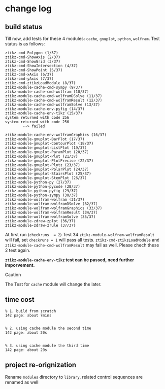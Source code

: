 # change log
## build status
Till now, add tests for these 4 modules: `cache`, `gnuplot`, `python`, `wolfram`. Test status is as follows: 
```shell
ztikz-cmd-Polygon (1/37)
ztikz-cmd-ShowAxis (2/37)
ztikz-cmd-ShowGrid (3/37)
ztikz-cmd-ShowIntersection (4/37)
ztikz-cmd-ShowPoint (5/37)
ztikz-cmd-xAxis (6/37)
ztikz-cmd-yAxis (7/37)
ztikz-cmd-ztikzLoadModule (8/37)
ztikz-module-cache-cmd-sympy (9/37)
ztikz-module-cache-cmd-wolfram (10/37)
ztikz-module-cache-cmd-wolframDSolve (11/37)
ztikz-module-cache-cmd-wolframResult (12/37)
ztikz-module-cache-cmd-wolframSolve (13/37)
ztikz-module-cache-env-pyfig (14/37)
ztikz-module-cache-env-tikz (15/37)
system returned with code 256
system returned with code 256
        --> failed

ztikz-module-cache-env-wolframGraphics (16/37)
ztikz-module-gnuplot-BarPlot (17/37)
ztikz-module-gnuplot-ContourPlot (18/37)
ztikz-module-gnuplot-ListPlot (19/37)
ztikz-module-gnuplot-ParamPlot (20/37)
ztikz-module-gnuplot-Plot (21/37)
ztikz-module-gnuplot-PlotPrecise (22/37)
ztikz-module-gnuplot-Plotz (23/37)
ztikz-module-gnuplot-PolarPlot (24/37)
ztikz-module-gnuplot-StairsPlot (25/37)
ztikz-module-gnuplot-StemPlot (26/37)
ztikz-module-python-py (27/37)
ztikz-module-python-pycode (28/37)
ztikz-module-python-pyfig (29/37)
ztikz-module-python-sympy (30/37)
ztikz-module-wolfram-wolfram (31/37)
ztikz-module-wolfram-wolframDSolve (32/37)
ztikz-module-wolfram-wolframGraphics (33/37)
ztikz-module-wolfram-wolframResult (34/37)
ztikz-module-wolfram-wolframSolve (35/37)
ztikz-module-zdraw-zplot (36/37)
ztikz-module-zdraw-zrule (37/37)
```

At first run (`checkruns  = 2`) Test 34 `ztikz-module-wolfram-wolframResult` will fail, set `checkruns = 1` will pass all tests. `ztikz-cmd-ztikzLoadModule` and `ztikz-module-cache-cmd-wolframResult` may fail as well. Please chech these 2 test again.

**`ztikz-module-cache-env-tikz` test can be passed, need further imporvement.**

> [!CAUTION]
> The Test for `cache` module will change the later.

## time cost
```shell 
% 1. build from scratch
142 page: about 7mins


% 2. using cache module the second time
142 page: about 20s


% 3. using cache module the third time
142 page: about 20s
```


## project re-orignization
Rename `modules` directory to `library`, related control sequences are renamed as well
